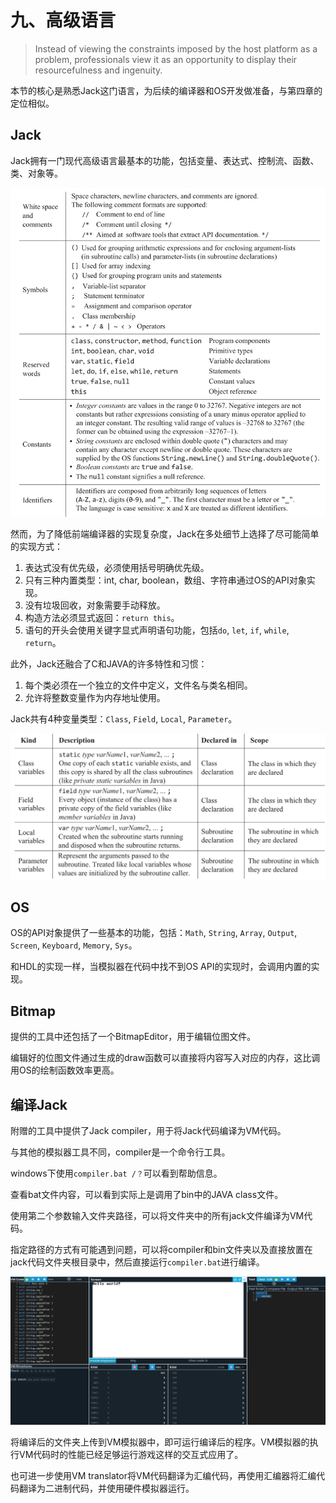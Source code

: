 # 九、高级语言

> Instead of viewing the constraints imposed by the host platform as a problem, 
> professionals view it as an opportunity to display their resourcefulness and ingenuity.

本节的核心是熟悉Jack这门语言，为后续的编译器和OS开发做准备，与第四章的定位相似。

## Jack

Jack拥有一门现代高级语言最基本的功能，包括变量、表达式、控制流、函数、类、对象等。

![alt text](../images/Ch0901_Jack.png)

然而，为了降低前端编译器的实现复杂度，Jack在多处细节上选择了尽可能简单的实现方式：

1. 表达式没有优先级，必须使用括号明确优先级。
2. 只有三种内置类型：int, char, boolean，数组、字符串通过OS的API对象实现。
3. 没有垃圾回收，对象需要手动释放。
4. 构造方法必须显式返回：`return this`。
5. 语句的开头会使用关键字显式声明语句功能，包括`do`, `let`, `if`, `while`, `return`。

此外，Jack还融合了C和JAVA的许多特性和习惯：

1. 每个类必须在一个独立的文件中定义，文件名与类名相同。
2. 允许将整数变量作为内存地址使用。

Jack共有4种变量类型：`Class`, `Field`, `Local`, `Parameter`。

![alt text](../images/Ch0902_variables.png)

## OS

OS的API对象提供了一些基本的功能，包括：`Math`, `String`, `Array`, `Output`, `Screen`, `Keyboard`, `Memory`, `Sys`。

和HDL的实现一样，当模拟器在代码中找不到OS API的实现时，会调用内置的实现。

## Bitmap

提供的工具中还包括了一个BitmapEditor，用于编辑位图文件。

编辑好的位图文件通过生成的draw函数可以直接将内容写入对应的内存，这比调用OS的绘制函数效率更高。

## 编译Jack

附赠的工具中提供了Jack compiler，用于将Jack代码编译为VM代码。

与其他的模拟器工具不同，compiler是一个命令行工具。

windows下使用`compiler.bat /？`可以看到帮助信息。

查看bat文件内容，可以看到实际上是调用了bin中的JAVA class文件。

使用第二个参数输入文件夹路径，可以将文件夹中的所有jack文件编译为VM代码。

指定路径的方式有可能遇到问题，可以将compiler和bin文件夹以及直接放置在jack代码文件夹根目录中，然后直接运行`compiler.bat`进行编译。

![alt text](../images/Ch0903_test.png)

将编译后的文件夹上传到VM模拟器中，即可运行编译后的程序。VM模拟器的执行VM代码时的性能已经足够运行游戏这样的交互式应用了。

也可进一步使用VM translator将VM代码翻译为汇编代码，再使用汇编器将汇编代码翻译为二进制代码，并使用硬件模拟器运行。